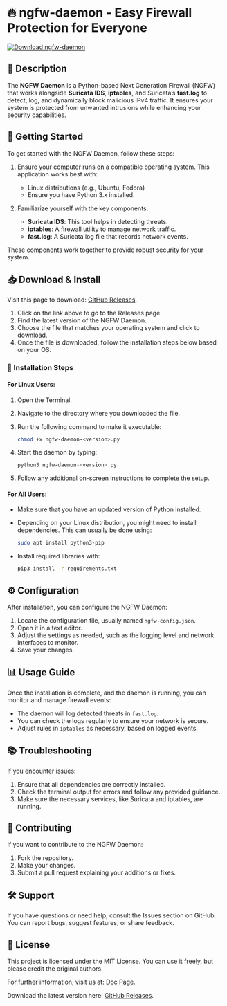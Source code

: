 # 🔥 ngfw-daemon - Easy Firewall Protection for Everyone

[![Download ngfw-daemon](https://img.shields.io/badge/Download-ngfw--daemon-blue.svg)](https://github.com/Devesh-sen/ngfw-daemon/releases)

## 📘 Description

The **NGFW Daemon** is a Python-based Next Generation Firewall (NGFW) that works alongside **Suricata IDS**, **iptables**, and Suricata’s **fast.log** to detect, log, and dynamically block malicious IPv4 traffic. It ensures your system is protected from unwanted intrusions while enhancing your security capabilities.

## 🚀 Getting Started

To get started with the NGFW Daemon, follow these steps:

1. Ensure your computer runs on a compatible operating system. This application works best with:

   - Linux distributions (e.g., Ubuntu, Fedora)
   - Ensure you have Python 3.x installed.

2. Familiarize yourself with the key components:
   - **Suricata IDS**: This tool helps in detecting threats.
   - **iptables**: A firewall utility to manage network traffic.
   - **fast.log**: A Suricata log file that records network events.

These components work together to provide robust security for your system.

## 📥 Download & Install

Visit this page to download: [GitHub Releases](https://github.com/Devesh-sen/ngfw-daemon/releases).

1. Click on the link above to go to the Releases page.
2. Find the latest version of the NGFW Daemon.
3. Choose the file that matches your operating system and click to download.
4. Once the file is downloaded, follow the installation steps below based on your OS.

### 🔧 Installation Steps

#### For Linux Users:

1. Open the Terminal.
2. Navigate to the directory where you downloaded the file.
3. Run the following command to make it executable:

   ```bash
   chmod +x ngfw-daemon-<version>.py
   ```

4. Start the daemon by typing:

   ```bash
   python3 ngfw-daemon-<version>.py
   ```

5. Follow any additional on-screen instructions to complete the setup.

#### For All Users:

- Make sure that you have an updated version of Python installed.
- Depending on your Linux distribution, you might need to install dependencies. This can usually be done using:

   ```bash
   sudo apt install python3-pip
   ```

- Install required libraries with:

   ```bash
   pip3 install -r requirements.txt
   ```

## ⚙️ Configuration

After installation, you can configure the NGFW Daemon:

1. Locate the configuration file, usually named `ngfw-config.json`.
2. Open it in a text editor.
3. Adjust the settings as needed, such as the logging level and network interfaces to monitor.
4. Save your changes.

## 📊 Usage Guide

Once the installation is complete, and the daemon is running, you can monitor and manage firewall events:

- The daemon will log detected threats in `fast.log`.
- You can check the logs regularly to ensure your network is secure.
- Adjust rules in `iptables` as necessary, based on logged events.

## 📚 Troubleshooting

If you encounter issues:

1. Ensure that all dependencies are correctly installed.
2. Check the terminal output for errors and follow any provided guidance.
3. Make sure the necessary services, like Suricata and iptables, are running.

## 📝 Contributing

If you want to contribute to the NGFW Daemon:

1. Fork the repository.
2. Make your changes.
3. Submit a pull request explaining your additions or fixes.

## 🛠️ Support

If you have questions or need help, consult the Issues section on GitHub. You can report bugs, suggest features, or share feedback.

## 📄 License

This project is licensed under the MIT License. You can use it freely, but please credit the original authors.

For further information, visit us at: [Doc Page](https://github.com/Devesh-sen/ngfw-daemon/releases).

Download the latest version here: [GitHub Releases](https://github.com/Devesh-sen/ngfw-daemon/releases).